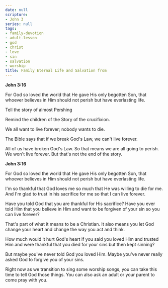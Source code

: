 ```yaml
---
date: null
scripture:
- John 3
series: null
tags:
- family-devotion
- adult-lesson
- god
- christ
- love
- sin
- salvation
- worship
title: Family Eternal Life and Salvation from
---
```



**John 3:16**

For God so loved the world that He gave His only begotten Son, that whoever believes in Him should not perish but have everlasting life.

Tell the story of almost Pershing

Remind the children of the Story of the crucifixion.

We all want to live forever; nobody wants to die.

The Bible says that if we break God's Law, we can't live forever.

All of us have broken God's Law. So that means we are all going to perish. We won't live forever. But that's not the end of the story.

**John 3:16**

For God so loved the world that He gave His only begotten Son, that whoever believes in Him should not perish but have everlasting life.

I'm so thankful that God loves me so much that He was willing to die for me. And I'm glad to trust in his sacrifice for me so that I can live forever.

Have you told God that you are thankful for His sacrifice? Have you ever told Him that you believe in Him and want to be forgiven of your sin so you can live forever?

That's part of what it means to be a Christian. It also means you let God change your heart and change the way you act and think.

How much would it hurt God's heart if you said you loved Him and trusted Him and were thankful that you died for your sins but then kept sinning?

But maybe you've never told God you loved Him. Maybe you've never really asked God to forgive you of your sins.

Right now as we transition to sing some worship songs, you can take this time to tell God those things. You can also ask an adult or your parent to come pray with you.